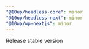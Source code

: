 ```yaml
---
"@10up/headless-core": minor
"@10up/headless-next": minor
"@10up/wp-nextjs": minor
---
```


Release stable version
